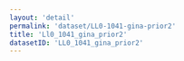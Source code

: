 ```yaml
---
layout: 'detail'
permalink: 'dataset/LL0-1041-gina-prior2'
title: 'Ll0_1041_gina_prior2'
datasetID: 'LL0_1041_gina_prior2'
---
```

